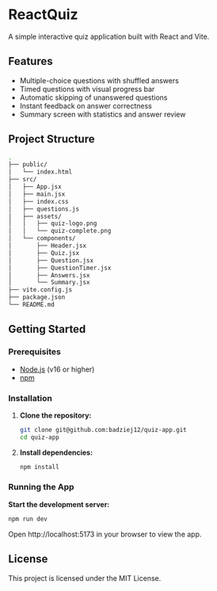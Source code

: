 # ReactQuiz

A simple interactive quiz application built with React and Vite.

## Features

- Multiple-choice questions with shuffled answers
- Timed questions with visual progress bar
- Automatic skipping of unanswered questions
- Instant feedback on answer correctness
- Summary screen with statistics and answer review

## Project Structure
```sh
.
├── public/
│   └── index.html
├── src/
│   ├── App.jsx
│   ├── main.jsx
│   ├── index.css
│   ├── questions.js
│   ├── assets/
│   │   ├── quiz-logo.png
│   │   └── quiz-complete.png
│   └── components/
│       ├── Header.jsx
│       ├── Quiz.jsx
│       ├── Question.jsx
│       ├── QuestionTimer.jsx
│       ├── Answers.jsx
│       └── Summary.jsx
├── vite.config.js
├── package.json
└── README.md
```


## Getting Started

### Prerequisites

- [Node.js](https://nodejs.org/) (v16 or higher)
- [npm](https://www.npmjs.com/)

### Installation

1. **Clone the repository:**
   ```sh
   git clone git@github.com:badziej12/quiz-app.git
   cd quiz-app
   ```

2. **Install dependencies:**
   ```sh
   npm install
   ```

### Running the App

**Start the development server:**
   ```sh
   npm run dev
   ```

Open http://localhost:5173 in your browser to view the app.

## License
This project is licensed under the MIT License.

